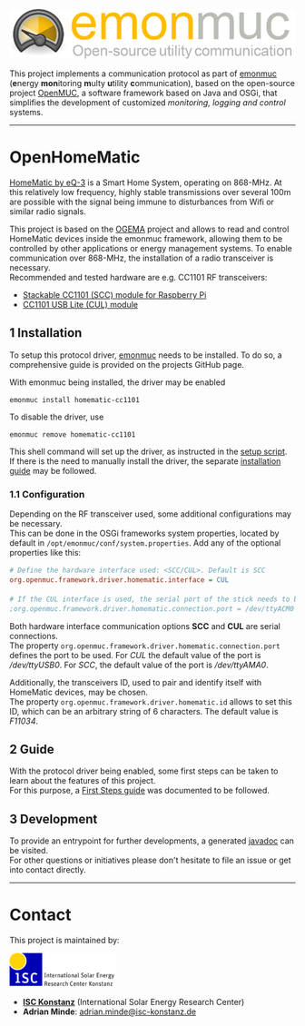 ![emonmuc header](docs/img/emonmuc-logo.png)

This project implements a communication protocol as part of [emonmuc](https://github.com/isc-konstanz/emonmuc/) (**e**nergy **mon**itoring **m**ulty **u**tility **c**ommunication), based on the open-source project [OpenMUC](https://www.openmuc.org/), a software framework based on Java and OSGi, that simplifies the development of customized *monitoring, logging and control* systems.


----------

# OpenHomeMatic

[HomeMatic by eQ-3](https://www.eq-3.de/produkte/homematic.html) is a Smart Home System, operating on 868-MHz. At this relatively low frequency, highly stable transmissions over several 100m are possible with the signal being immune to disturbances from Wifi or similar radio signals.  

This project is based on the [OGEMA](http://www.ogema.org/) project and allows to read and control HomeMatic devices inside the emonmuc framework, allowing them to be controlled by other applications or energy management systems. To enable communication over 868-MHz, the installation of a radio transceiver is necessary.  
Recommended and tested hardware are e.g. CC1101 RF transceivers:

- [Stackable CC1101 (SCC) module for Raspberry Pi](http://busware.de/tiki-index.php?page=SCC)
- [CC1101 USB Lite (CUL) module](http://busware.de/tiki-index.php?page=CUL)


## 1 Installation

To setup this protocol driver, [emonmuc](https://github.com/isc-konstanz/emonmuc/) needs to be installed. To do so, a comprehensive guide is provided on the projects GitHub page.

With emonmuc being installed, the driver may be enabled

~~~
emonmuc install homematic-cc1101
~~~

To disable the driver, use

~~~
emonmuc remove homematic-cc1101
~~~

This shell command will set up the driver, as instructed in the [setup script](setup.sh).  
If there is the need to manually install the driver, the separate [installation guide](docs/LinuxInstall.md) may be followed.


### 1.1 Configuration

Depending on the RF transceiver used, some additional configurations may be necessary.  
This can be done in the OSGi frameworks system properties, located by default in `/opt/emonmuc/conf/system.properties`. Add any of the optional properties like this:

~~~ini
# Define the hardware interface used: <SCC/CUL>. Default is SCC
org.openmuc.framework.driver.homematic.interface = CUL

# If the CUL interface is used, the serial port of the stick needs to be defined. Default for CUL is /dev/ttyUSB0
;org.openmuc.framework.driver.homematic.connection.port = /dev/ttyACM0
~~~

Both hardware interface communication options **SCC** and **CUL** are serial connections.  
The property `org.openmuc.framework.driver.homematic.connection.port` defines the port to be used. For *CUL* the default value of the port is */dev/ttyUSB0*. For *SCC*, the default value of the port is */dev/ttyAMA0*.

Additionally, the transceivers ID, used to pair and identify itself with HomeMatic devices, may be chosen.  
The property `org.openmuc.framework.driver.homematic.id` allows to set this ID, which can be an arbitrary string of 6 characters. The default value is *F11034*.


## 2 Guide

With the protocol driver being enabled, some first steps can be taken to learn about the features of this project.  
For this purpose, a [First Steps guide](docs/FirstSteps.md) was documented to be followed.



## 3 Development

To provide an entrypoint for further developments, a generated [javadoc](https://isc-konstanz.github.io/OpenHomeMatic/javadoc/) can be visited.  
For other questions or initiatives please don't hesitate to file an issue or get into contact directly.


----------

# Contact

This project is maintained by:

![ISC logo](docs/img/isc-logo.png)

- **[ISC Konstanz](http://isc-konstanz.de/)** (International Solar Energy Research Center)
- **Adrian Minde**: adrian.minde@isc-konstanz.de
